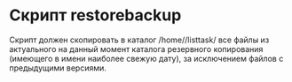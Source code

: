 <h1>Скрипт restorebackup</h2>

Cкрипт должен скопировать в каталог /home/<username>/listtask/
все файлы из актуального на данный момент каталога резервного
копирования (имеющего в имени наиболее свежую дату),
за исключением файлов с предыдущими версиями.
